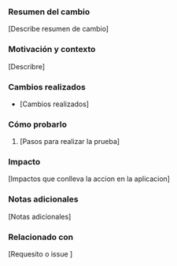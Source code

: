 
### Resumen del cambio
[Describe resumen de cambio]

### Motivación y contexto
[Describre]

### Cambios realizados
- [Cambios realizados]

### Cómo probarlo
1. [Pasos para realizar la prueba]

### Impacto
[Impactos que conlleva la accion en la aplicacion]

### Notas adicionales
[Notas adicionales]

### Relacionado con
[Requesito o issue ]
